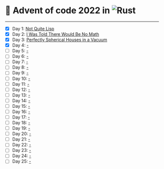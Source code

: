 # 🎄 Advent of code 2022 in ![Rust](https://img.shields.io/badge/-Rust-000?style=flat&logo=rust&logoColor=fff)

---

  - [x] Day 1: [Not Quite Lisp](https://adventofcode.com/2015/day/1)
  - [x] Day 2: [I Was Told There Would Be No Math](https://adventofcode.com/2015/day/2)
  - [x] Day 3: [Perfectly Spherical Houses in a Vacuum](https://adventofcode.com/2015/day/3)
  - [x] Day 4: [-](https://adventofcode.com/2015/day/4)
  - [ ] Day 5: [-](https://adventofcode.com/2015/day/5)
  - [ ] Day 6: [-](https://adventofcode.com/2015/day/6)
  - [ ] Day 7: [-](https://adventofcode.com/2015/day/7)
  - [ ] Day 8: [-](https://adventofcode.com/2015/day/8)
  - [ ] Day 9: [-](https://adventofcode.com/2015/day/9)
  - [ ] Day 10: [-](https://adventofcode.com/2015/day/10)
  - [ ] Day 11: [-](https://adventofcode.com/2015/day/11)
  - [ ] Day 12: [-](https://adventofcode.com/2015/day/12)
  - [ ] Day 13: [-](https://adventofcode.com/2015/day/13)
  - [ ] Day 14: [-](https://adventofcode.com/2015/day/14)
  - [ ] Day 15: [-](https://adventofcode.com/2015/day/15)
  - [ ] Day 16: [-](https://adventofcode.com/2015/day/16)
  - [ ] Day 17: [-](https://adventofcode.com/2015/day/17)
  - [ ] Day 18: [-](https://adventofcode.com/2015/day/18)
  - [ ] Day 19: [-](https://adventofcode.com/2015/day/19)
  - [ ] Day 20: [-](https://adventofcode.com/2015/day/20)
  - [ ] Day 21: [-](https://adventofcode.com/2015/day/21)
  - [ ] Day 22: [-](https://adventofcode.com/2015/day/22)
  - [ ] Day 23: [-](https://adventofcode.com/2015/day/23)
  - [ ] Day 24: [-](https://adventofcode.com/2015/day/24)
  - [ ] Day 25: [-](https://adventofcode.com/2015/day/25)